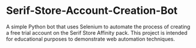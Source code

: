 # Serif-Store-Account-Creation-Bot
A simple Python bot that uses Selenium to automate the process of creating a free trial account on the Serif Store Affinity pack. This project is intended for educational purposes to demonstrate web automation techniques.
